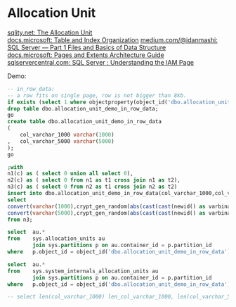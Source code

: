 # Allocation Unit #

[sqlity.net: The Allocation Unit](https://sqlity.net/en/2287/allocation-unit/)  
[docs.microsoft: Table and Index Organization](https://docs.microsoft.com/en-us/previous-versions/sql/sql-server-2008-r2/ms189051(v=sql.105)?redirectedfrom=MSDN)  
[medium.com/@idanmashi: SQL Server — Part 1 Files and Basics of Data Structure](https://medium.com/@idanmashi/sql-server-part-1-5811daebdeba)  
[docs.microsoft: Pages and Extents Architecture Guide](https://docs.microsoft.com/en-us/sql/relational-databases/pages-and-extents-architecture-guide?view=sql-server-ver15)  
[sqlservercentral.com: SQL Server : Understanding the IAM Page](https://www.sqlservercentral.com/blogs/sql-server-understanding-the-iam-page)  

Demo:
```sql
-- in_row_data: 
-- a row fits on single page, row is not bigger than 8kb.
if exists (select 1 where objectproperty(object_id('dbo.allocation_unit_demo_in_row_data'), 'IsTable') = 1) 
drop table dbo.allocation_unit_demo_in_row_data;
go
create table dbo.allocation_unit_demo_in_row_data 
(
	col_varchar_1000 varchar(1000)
,	col_varchar_5000 varchar(5000)
);
go

;with 
n1(c) as ( select 0 union all select 0),
n2(c) as ( select 0 from n1 as t1 cross join n1 as t2),
n3(c) as ( select 0 from n2 as t1 cross join n2 as t2)
insert into dbo.allocation_unit_demo_in_row_data(col_varchar_1000,col_varchar_5000) 
select 
convert(varchar(1000),crypt_gen_random(abs(cast(cast(newid() as varbinary(36)) as int)) % 1000, null),2),
convert(varchar(5000),crypt_gen_random(abs(cast(cast(newid() as varbinary(36)) as int)) % 5000, null),2)
from n3;

select	au.* 
from	sys.allocation_units au
		join sys.partitions p on au.container_id = p.partition_id
where	p.object_id = object_id('dbo.allocation_unit_demo_in_row_data'); 

select	au.* 
from	sys.system_internals_allocation_units au
		join sys.partitions p on au.container_id = p.partition_id
where	p.object_id = object_id('dbo.allocation_unit_demo_in_row_data'); 

-- select len(col_varchar_1000) len_col_varchar_1000, len(col_varchar_5000) col_varchar_5000, * from dbo.allocation_unit_demo_in_row_data 
```
